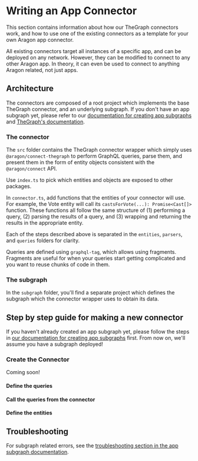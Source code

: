 # Writing an App Connector

This section contains information about how our TheGraph connectors work, and how to use one of the existing connectors as a template for your own Aragon app connector.

All existing connectors target all instances of a specific app, and can be deployed on any network. However, they can be modified to connect to any other Aragon app. In theory, it can even be used to connect to anything Aragon related, not just apps.

## Architecture

The connectors are composed of a root project which implements the base TheGraph connector, and an underlying subgraph. If you don't have an app subgraph yet, please refer to our [documentation for creating app subgraphs](https://github.com/aragon/connect/tree/d2637378efddfe6c9349f416d2df3d972057264b/docs/app-subgraphs.md) and [TheGraph's documentation](https://thegraph.com/docs).

### The connector

The `src` folder contains the TheGraph connector wrapper which simply uses `@aragon/connect-thegraph` to perform GraphQL queries, parse them, and present them in the form of entity objects consistent with the `@aragon/connect` API.

Use `index.ts` to pick which entities and objects are exposed to other packages.

In `connector.ts`, add functions that the entities of your connector will use. For example, the Vote entity will call its `castsForVote(...): Promise<Cast[]>` function. These functions all follow the same structure of \(1\) performing a query, \(2\) parsing the results of a query, and \(3\) wrapping and returning the results in the appropriate entity.

Each of the steps described above is separated in the `entities`, `parsers`, and `queries` folders for clarity.

Queries are defined using `graphql-tag`, which allows using fragments. Fragments are useful for when your queries start getting complicated and you want to reuse chunks of code in them.

### The subgraph

In the `subgraph` folder, you'll find a separate project which defines the subgraph which the connector wrapper uses to obtain its data.

## Step by step guide for making a new connector

If you haven't already created an app subgraph yet, please follow the steps in [our documentation for creating app subgraphs](https://github.com/aragon/connect/tree/d2637378efddfe6c9349f416d2df3d972057264b/docs/app-subgraphs.md) first. From now on, we'll assume you have a subgraph deployed!

### Create the Connector

Coming soon!

#### Define the queries

#### Call the queries from the connector

#### Define the entities

## Troubleshooting

For subgraph related errors, see the [troubleshooting section in the app subgraph documentation](https://github.com/aragon/connect/tree/d2637378efddfe6c9349f416d2df3d972057264b/docs/app-subgraphs.md#troubleshooting).


